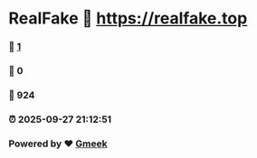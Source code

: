 # RealFake :link: https://realfake.top 
### :page_facing_up: [1](https://realfake.top/tag.html) 
### :speech_balloon: 0 
### :hibiscus: 924 
### :alarm_clock: 2025-09-27 21:12:51 
### Powered by :heart: [Gmeek](https://github.com/Meekdai/Gmeek)
